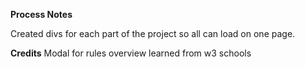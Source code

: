 


**Process Notes**

Created divs for each part of the project so all can load on one page.



**Credits**
Modal for rules overview learned from w3 schools

